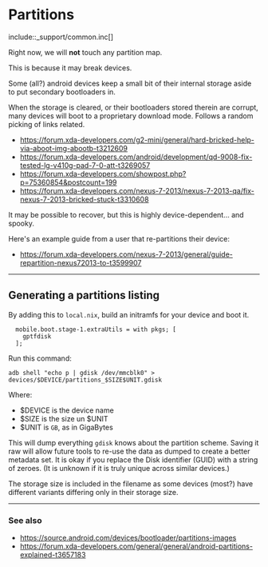 Partitions
==========
include::_support/common.inc[]

Right now, we will **not** touch any partition map.

This is because it may break devices.

Some (all?) android devices keep a small bit of their internal storage aside to put
secondary bootloaders in.

When the storage is cleared, or their bootloaders stored therein are corrupt, many devices will
boot to a proprietary download mode. Follows a random picking of links related.

 * https://forum.xda-developers.com/g2-mini/general/hard-bricked-help-via-aboot-img-abootb-t3212609
 * https://forum.xda-developers.com/android/development/qd-9008-fix-tested-lg-v410g-pad-7-0-att-t3269057
 * https://forum.xda-developers.com/showpost.php?p=75360854&postcount=199
 * https://forum.xda-developers.com/nexus-7-2013/nexus-7-2013-qa/fix-nexus-7-2013-bricked-stuck-t3310608

It may be possible to recover, but this is highly device-dependent... and spooky.

Here's an example guide from a user that re-partitions their device:

 * https://forum.xda-developers.com/nexus-7-2013/general/guide-repartition-nexus72013-to-t3599907


---

Generating a partitions listing
-------------------------------

By adding this to `local.nix`, build an initramfs for your device and boot it.

```
  mobile.boot.stage-1.extraUtils = with pkgs; [
    gptfdisk
  ];
```

Run this command:

```
adb shell "echo p | gdisk /dev/mmcblk0" > devices/$DEVICE/partitions_$SIZE$UNIT.gdisk
```

Where:

 * $DEVICE is the device name
 * $SIZE is the size un $UNIT
 * $UNIT is `GB`, as in GigaBytes

This will dump everything `gdisk` knows about the partition scheme. Saving it raw will
allow future tools to re-use the data as dumped to create a better metadata set. It is
okay if you replace the Disk identifier (GUID) with a string of zeroes. (It is unknown
if it is truly unique across similar devices.)

The storage size is included in the filename as some devices (most?) have different
variants differing only in their storage size.

---

### See also

  * https://source.android.com/devices/bootloader/partitions-images
  * https://forum.xda-developers.com/general/general/android-partitions-explained-t3657183


